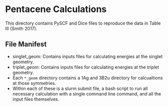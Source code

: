 # Pentacene Calculations

This directory contains PySCF and Dice files to reproduce the data in Table III (Smith 2017).

## File Manifest

- singlet_geom: Contains inputs files for calculating energies at the singlet geometry.
- triplet_geom: Contains inputs files for calculating energies at the triplet geometry.
- Each `*_geom` directory contains a 1Ag and 3B2u directory for calcualtions at those symmetries.
- Within each of these is a slurm submit file, a bash script to run all necessary calculation with a single command line command, and all the input files themselves.